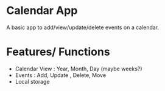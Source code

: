 # Calendar App
A basic app to add/view/update/delete events on a calendar.

# Features/ Functions
 - Calendar View : Year, Month, Day (maybe weeks?)
 - Events : Add, Update , Delete, Move
 - Local storage

